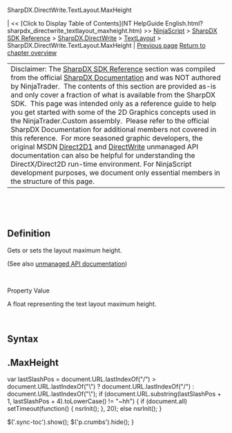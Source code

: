 ﻿










 


SharpDX.DirectWrite.TextLayout.MaxHeight







| &lt;&lt; [Click to Display Table of Contents](NT HelpGuide English.html?sharpdx_directwrite_textlayout_maxheight.htm) &gt;&gt;
 [NinjaScript](ninjascript.htm) &gt; [SharpDX SDK Reference](sharpdx_sdk_reference.htm) &gt; [SharpDX.DirectWrite](sharpdx_directwrite.htm) &gt; [TextLayout](sharpdx_directwrite_textlayout.htm) &gt;
SharpDX.DirectWrite.TextLayout.MaxHeight | [Previous page](sharpdx_directwrite_textlayout_getlinemetrics.htm)
[Return to chapter overview](sharpdx_directwrite_textlayout.htm)












|  |
| --- |
| Disclaimer: The [SharpDX SDK Reference](sharpdx_sdk_reference.htm) section was compiled from the official [SharpDX Documentation](http://sharpdx.org/) and was NOT authored by NinjaTrader.  The contents of this section are provided as-is and only cover a fraction of what is available from the SharpDX SDK.  This page was intended only as a reference guide to help you get started with some of the 2D Graphics concepts used in the NinjaTrader.Custom assembly.  Please refer to the official SharpDX Documentation for additional members not covered in this reference.  For more seasoned graphic developers, the original MSDN [Direct2D1](https://msdn.microsoft.com/en-us/library/windows/desktop/dd370990.aspx) and [DirectWrite](https://msdn.microsoft.com/en-us/library/windows/desktop/dd368038.aspx) unmanaged API documentation can also be helpful for understanding the DirectX/Direct2D run-time environment. For NinjaScript development purposes, we document only essential members in the structure of this page. |



 


 


Definition
----------


Gets or sets the layout maximum height. 


(See also [unmanaged API documentation](https://msdn.microsoft.com/en-us/library/dd316776.aspx))


 


Property Value


A float representing the text layout maximum height.  

 


Syntax
------


<textlayout>.MaxHeight
----------------------







 
 var lastSlashPos = document.URL.lastIndexOf("/") &gt; document.URL.lastIndexOf("\\") ? document.URL.lastIndexOf("/") : document.URL.lastIndexOf("\\");
 if (document.URL.substring(lastSlashPos + 1, lastSlashPos + 4).toLowerCase() != "~hh") {
 if (document.all) setTimeout(function() {
 nsrInit();
 }, 20);
 else nsrInit();
 }
 
 
 $('.sync-toc').show();
 $('p.crumbs').hide();
 }
 
 
 



</textlayout>